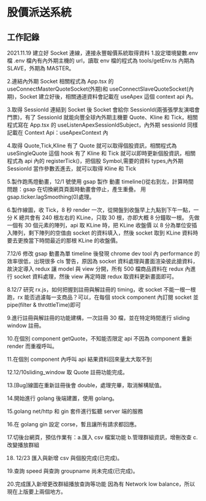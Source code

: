 # 股價派送系統

## 工作記錄

2021.11.19 建立好 Socket 連線，連接永豐報價系統取得資料 1.設定環境變數.env 檔
.env 檔內有內外期主機的 url，讀取 env 檔的程式為 tools/getEnv.ts
內期為 SLAVE，外期為 MASTER。

2.連結內外期 Socket
相關程式為 App.tsx 的 useConnectMasterQuoteSocket(外期)和 useConnectSlaveQuoteSocket(內期)，Socket 建立好後，相關通道資料會記載在 useApex 這個 context api 內。

3.取得 SessionId
連結到 Socket 後 Socket 會給你 SessionId(兩張張學友演唱會門票)，有了 SessionId 就能向豐全球內外期主機要 Quote、Kline 和 Tick，相關程式寫在 App.tsx 的 useListenApexSessionIdSubject，內外期 sessionId 同樣記載在 Context Api：useApexContext 內

4.取得 Quote,Tick,Kline
有了 Quote 就可以取得個股資訊，相關程式為 useSingleQuote 這個 hook
有了 Kline 和 Tick 就可以即時更新個股資訊，相關程式為 api 內的 registerTick()，把個股 Symbol,需要的資料 types,內外期 SessionId 當作參數丟進去，就可以取得 Kline 和 Tick

5.製作跑馬燈動畫，12/1 號使用 gsap 製作
動畫 timeline()從右到左，計算時間
問題：gsap 在切換網頁頁面時動畫會停止，產生重疊。
用 gsap.ticker.lagSmoothing(0)處理。

6.製作線圖，收 Tick，8 秒 render 一次，從開盤到收盤早上九點到下午一點，一分 K 總共會有 240 根左右的 KLine，只取 30 根，亦即大概 8 分鐘取一根。
先做一個有 30 個元素的陣列，api 取 KLine 時，把 KLine 收盤價 以 8 分為單位安插入陣列，剩下陣列的空值由 socket 的資料填入，然後 socket 取到 KLine 資料時要去更換當下時間最近的那根 KLine 的收盤價。

7.12/6 修改 gsap 動畫為單 timeline 後發現 chrome dev tool 內 performance 的效率很低，出現很多 cls 警告，原因為 socket 資料處理與畫面渲染彼此搶資料，故決定導入 redux 讓 model 與 view 分開，所有 500 檔商品資料在 redux 內進行 socket 資料處理，然後 view 再定時跟 redux 取資料更新畫面即可。

8.12/7 研究 rx.js，如何把握到註冊與解註冊的 timing，收 socket 不能一根一根跑，rx 能否過濾每一支商品？可以，在每個 stock component 內訂閱 socket 並 pipe(filter & throttleTime)即可

9.進行註冊與解註冊的功能建構，一次註冊 30 檔，並在特定時間進行 sliding window 註冊。

10.在個別 component getQuote，不知能否限定 api 不因為 component 重新 render 而重複呼叫。

11.在個別 component 內呼叫 api 結果資料回來量太大取不到

12.12/10sliding_window 取 Quote 註冊功能完成。

13.[Bug]線圖在重新註冊後會 double，處理完畢，取消解構賦值。

14.開始進行 golang 後端建置，使用 golang。

15.golang net/http 和 gin 套件進行監聽 server 端的服務

16.在 golang gin 設定 corse，暫且讓所有請求都回應。

17.切後台網頁，預估作業有：a.匯入 csv 檔案功能 b.管理群組資訊，增刪改查 c.改變播放群組

18. 12/23 匯入與新增 csv 與個股完成(已完成)。

19.查詢 speed 與查詢 groupname 尚未完成(已完成)。

20.完成匯入新增更改群組播放查詢等功能
因為有 Network low balance，所以現在上版要上兩個地方。
